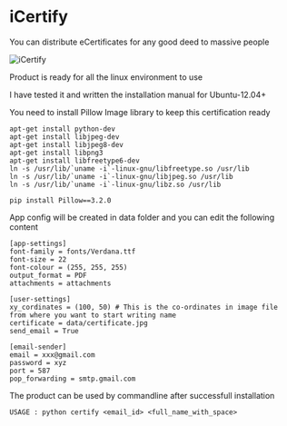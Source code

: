 # iCertify
You can distribute eCertificates for any good deed to massive people

![iCertify](https://github.com/piyusgupta/iCertify/blob/master/data/logo.jpg)

Product is ready for all the linux environment to use

I have tested it and written the installation manual for Ubuntu-12.04+

You need to install Pillow Image library to keep this certification ready
```
apt-get install python-dev
apt-get install libjpeg-dev
apt-get install libjpeg8-dev
apt-get install libpng3 
apt-get install libfreetype6-dev
ln -s /usr/lib/`uname -i`-linux-gnu/libfreetype.so /usr/lib
ln -s /usr/lib/`uname -i`-linux-gnu/libjpeg.so /usr/lib
ln -s /usr/lib/`uname -i`-linux-gnu/libz.so /usr/lib

pip install Pillow==3.2.0
```

App config will be created in data folder and you can edit the following content
```
[app-settings]
font-family = fonts/Verdana.ttf
font-size = 22
font-colour = (255, 255, 255)
output_format = PDF
attachments = attachments

[user-settings]
xy_cordinates = (100, 50) # This is the co-ordinates in image file from where you want to start writing name
certificate = data/certificate.jpg
send_email = True

[email-sender]
email = xxx@gmail.com
password = xyz
port = 587
pop_forwarding = smtp.gmail.com

```
The product can be used by commandline after successfull installation
```
USAGE : python certify <email_id> <full_name_with_space>
```
